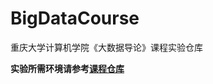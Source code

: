 # BigDataCourse
重庆大学计算机学院《大数据导论》课程实验仓库

**实验所需环境请参考[课程仓库](https://github.com/Wanghui-Huang/CQU_bigdata)**
